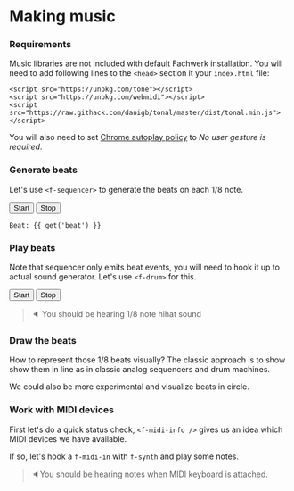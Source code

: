 # Making music

### Requirements

Music libraries are not included with default Fachwerk installation. You will need to add following lines to the `<head>` section it your `index.html` file:

<p />

    <script src="https://unpkg.com/tone"></script>
    <script src="https://unpkg.com/webmidi"></script>
    <script src="https://raw.githack.com/danigb/tonal/master/dist/tonal.min.js"></script>
    
You will also need to set [Chrome autoplay policy](chrome://flags/#autoplay-policy) to *No user gesture is required*.

</blockquote>

### Generate beats

Let's use `<f-sequencer>` to generate the beats on each 1/8 note.

<f-inline>
  <button v-on:click="send('start')">Start</button>
  <button v-on:click="send('stop')">Stop</button>
</f-inline>

<f-sequencer
  beats="8"
  v-on:beat="beat => set('beat', beat)"
/>

    Beat: {{ get('beat') }}

### Play beats

Note that sequencer only emits beat events, you will need to hook it up to actual sound generator. Let's use `<f-drum>` for this.

<f-inline>
  <button v-on:click="send('start')">Start</button>
  <button v-on:click="send('stop')">Stop</button>
</f-inline>

<f-slider title="BPM" value="120" from="1" to="300" integer set="bpm" />

> 🔈 You should be hearing 1/8 note hihat sound 
    
<f-drum v-slot="{ hihat }">
  <f-sequencer
  	:bpm="get('bpm',120)"
    beats="8"
    v-on:beat="beat => hihat()"
  />
</f-drum>

### Draw the beats

How to represent those 1/8 beats visually? The classic approach is to show show them in line as in classic analog sequencers and drum machines.

<f-artboard width="300" height="50">
	<f-circle 
  	v-for="i in 8"
    r="10"
    :x="i * 25"
    y="25"
    :fill="color(get('beat',1) == i ? 'red' : 'white')"
  />
</f-artboard>

We could also be more experimental and visualize beats in circle.

<f-scene width="250" height="250">
	<f-circle
  	v-for="(p,i) in polarpoints(8,1.5)"
    :position="p"
    r="0.17"
    :fill="color(get('beat',1) == i + 1 ? 'red' : 'white')"
  />
</f-scene>

### Work with MIDI devices

First let's do a quick status check, `<f-midi-info />` gives us an idea which MIDI devices we have available.

<f-midi-info />

If so, let's hook a `f-midi-in` with `f-synth` and play some notes.

<f-synth v-slot="{ noteon, noteoff }">
  <f-midi-in
    v-on:noteon="noteon"
    v-on:noteoff="noteoff"
  />
</f-synth>

> 🔈You should be hearing notes when MIDI keyboard is attached.